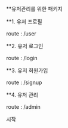 **유저관리를 위한 패키지

**1. 유저 프로필

  route : /user

**2. 유저 로그인

  route : /login

**3. 유저 회원가입

  route : /signup

**4. 유저 관리

  route : /admin
  
  시작
